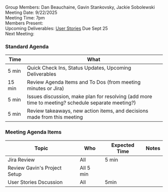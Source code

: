 Group Members: Dan Beauchaine, Gavin Stankovsky, Jackie Sobolewski  
Meeting Date: 9/22/2025  
Meeting Time: 7pm  
Members Present:  
Upcoming Deliverables: [User Stories](https://docs.google.com/document/d/15YNmKwkxfkvX6OTlKG83YQ5qtGbaL_ctJ_EB14hhv-4/edit?usp=sharing) Due Sept 25  
Next Meeting:  

### Standard Agenda
| Time | What | 
|---|---|
| 5 min | Quick Check Ins, Status Updates, Upcoming Deliverables |
| 15 min | Review Agenda Items and To Dos (from meeting minutes or Jira) |
| 5 min | Issues discussion, make plan for resolving (add more time to meeting? schedule separate meeting?) |
| 5 min | Review takeaways, new action items, and decisions made from this meeting | 

### Meeting Agenda Items
| Topic | Who | Expected Time | Notes | 
|---|---|---|---|
| Jira Review | All | 5 min | |
| Review Gavin's Project Setup | All 5 min| |
| User Stories Dscussion | All | 5min | |
